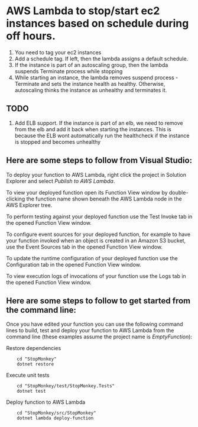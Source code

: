 # AWS Lambda to stop/start ec2 instances based on schedule during off hours.

1. You need to tag your ec2 instances
2. Add a schedule tag. If left, then the lambda assigns a default schedule.
3. If the instance is part of an autoscaling group, then the lambda suspends Terminate process while stopping
4. While starting an instance, the lambda removes suspend process - Terminate and sets the instance health as healthy. Otherwise, autoscaling thinks the instance as unhealthy and terminates it.

## TODO
1. Add ELB support. If the instance is part of an elb, we need to remove from the elb and add it back when starting the instances. This is because the ELB wont automatically run the healthcheck if the instance is stopped and becomes unhealthy

## Here are some steps to follow from Visual Studio:

To deploy your function to AWS Lambda, right click the project in Solution Explorer and select *Publish to AWS Lambda*.

To view your deployed function open its Function View window by double-clicking the function name shown beneath the AWS Lambda node in the AWS Explorer tree.

To perform testing against your deployed function use the Test Invoke tab in the opened Function View window.

To configure event sources for your deployed function, for example to have your function invoked when an object is created in an Amazon S3 bucket, use the Event Sources tab in the opened Function View window.

To update the runtime configuration of your deployed function use the Configuration tab in the opened Function View window.

To view execution logs of invocations of your function use the Logs tab in the opened Function View window.

## Here are some steps to follow to get started from the command line:

Once you have edited your function you can use the following command lines to build, test and deploy your function to AWS Lambda from the command line (these examples assume the project name is *EmptyFunction*):

Restore dependencies
```
    cd "StopMonkey"
    dotnet restore
```

Execute unit tests
```
    cd "StopMonkey/test/StopMonkey.Tests"
    dotnet test
```

Deploy function to AWS Lambda
```
    cd "StopMonkey/src/StopMonkey"
    dotnet lambda deploy-function
```

